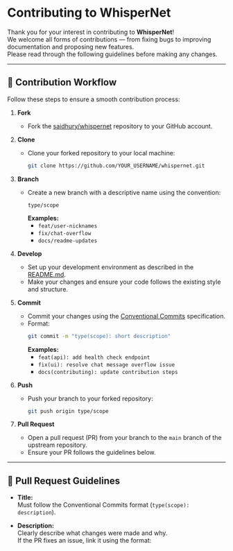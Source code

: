 # Contributing to WhisperNet

Thank you for your interest in contributing to **WhisperNet**!  
We welcome all forms of contributions — from fixing bugs to improving documentation and proposing new features.  
Please read through the following guidelines before making any changes.

---

## 🧭 Contribution Workflow

Follow these steps to ensure a smooth contribution process:

1. **Fork**
   - Fork the [saidhury/whispernet](https://github.com/saidhury/whispernet) repository to your GitHub account.

2. **Clone**
   - Clone your forked repository to your local machine:
     ```bash
     git clone https://github.com/YOUR_USERNAME/whispernet.git
     ```

3. **Branch**
   - Create a new branch with a descriptive name using the convention:
     ```
     type/scope
     ```
     **Examples:**
     - `feat/user-nicknames`
     - `fix/chat-overflow`
     - `docs/readme-updates`

4. **Develop**
   - Set up your development environment as described in the [README.md](./README.md).
   - Make your changes and ensure your code follows the existing style and structure.

5. **Commit**
   - Commit your changes using the [Conventional Commits](https://www.conventionalcommits.org/en/v1.0.0/) specification.
   - Format:
     ```bash
     git commit -m "type(scope): short description"
     ```
     **Examples:**
     - `feat(api): add health check endpoint`
     - `fix(ui): resolve chat message overflow issue`
     - `docs(contributing): update contribution steps`

6. **Push**
   - Push your branch to your forked repository:
     ```bash
     git push origin type/scope
     ```

7. **Pull Request**
   - Open a pull request (PR) from your branch to the `main` branch of the upstream repository.
   - Ensure your PR follows the guidelines below.

---

## 📝 Pull Request Guidelines

- **Title:**  
  Must follow the Conventional Commits format (`type(scope): description`).

- **Description:**  
  Clearly describe what changes were made and why.  
  If the PR fixes an issue, link it using the format:
